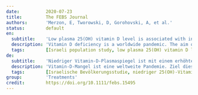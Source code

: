 ```yaml
---
date:          2020-07-23
title:         The FEBS Journal
authors:       'Merzon, E, Tworowski, D, Gorohovski, A, et al.'
status:        default
en:
  subtitle:    'Low plasma 25(OH) vitamin D level is associated with increased risk of COVID-19 infection: an Israeli population-based study'
  description: 'Vitamin D deficiency is a worldwide pandemic. The aim of this study was to evaluate associations of plasma 25(OH)D levels with the likelihood of coronavirus disease 2019 (COVID-19) infection and hospitalization. The study population included the 14 000 members of Leumit Health Services, who were tested for COVID-19 infection from February 1st to April 30th, 2020, and who had at least one previous blood test for the plasma 25(OH)D level. ‘Suboptimal’ or ‘low’ plasma 25(OH)D level was defined as plasma 25-hydroxyvitamin D, or 25(OH)D, concentration below the level of 30 ng/mL. Of 7807 individuals, 782 (10.02%) were COVID-19-positive, and 7025 (89.98%) COVID-19-negative. The mean plasma vitamin D level was significantly lower among those who tested positive than negative for COVID-19 [19.00 ng/mL vs. 20.55]. Univariate analysis demonstrated an association between the low plasma 25(OH)D level and increased likelihood of COVID-19 infection [crude odds ratio (OR) of 1.58, and of hospitalization due to the SARS-CoV-2 virus. In multivariate analyses that controlled for demographic variables, and psychiatric and somatic disorders, the adjusted OR of COVID-19 infection and of hospitalization due to the SARS-CoV-2 virus were preserved. In the multivariate analyses, age over 50 years, male gender and low–medium socioeconomic status were also positively associated with the risk of COVID-19 infection; age over 50 years was positively associated with the likelihood of hospitalization due to COVID-19. We concluded that low plasma 25(OH)D levels appear to be an independent risk factor for COVID-19 infection and hospitalization.'
  tags:        [Israeli population study, low plasma 25(OH) vitamin D level, risk of infection, vitamin D]
de:
  subtitle:    'Niedriger Vitamin-D-Plasmaspiegel ist mit einem erhöhten Risiko für eine COVID-19-Infektion verbunden: eine bevölkerungsbasierte israelische Studie'
  description: 'Vitamin-D-Mangel ist eine weltweite Pandemie. Ziel dieser Studie war es, den Zusammenhang zwischen dem 25(OH)D-Plasmaspiegel und der Wahrscheinlichkeit einer Infektion mit dem Coronavirus 2019 (COVID-19) und eines Krankenhausaufenthalts zu untersuchen. Die Studienpopulation umfasste die 14 000 Mitglieder der Leumit-Gesundheitsdienste, die vom 1. Februar bis zum 30. April 2020 auf eine COVID-19-Infektion getestet wurden und die mindestens einen früheren Bluttest für den 25(OH)D-Plasmaspiegel hatten. Ein "suboptimaler" oder "niedriger" 25(OH)D-Plasmaspiegel wurde definiert als eine 25-Hydroxyvitamin-D- oder 25(OH)D-Konzentration im Plasma, die unter dem Wert von 30 ng/ml lag. Von 7807 Personen waren 782 (10,02 %) COVID-19-positiv und 7025 (89,98 %) COVID-19-negativ. Der mittlere Plasma-Vitamin-D-Spiegel war bei den COVID-19-positiven Personen signifikant niedriger als bei den COVID-19-negativen Personen [19,00 ng/ml vs. 20,55]. Eine univariate Analyse zeigte einen Zusammenhang zwischen einem niedrigen 25(OH)D-Plasmaspiegel und einer erhöhten Wahrscheinlichkeit einer COVID-19-Infektion [rohe Odds Ratio (OR) von 1,58, und einer Hospitalisierung aufgrund des SARS-CoV-2-Virus. In multivariaten Analysen, bei denen demografische Variablen sowie psychiatrische und somatische Störungen berücksichtigt wurden, blieb die bereinigte OR für eine COVID-19-Infektion und für eine Krankenhauseinweisung aufgrund des SARS-CoV-2-Virus erhalten. In den multivariaten Analysen waren Alter über 50 Jahre, männliches Geschlecht und niedriger bis mittlerer sozioökonomischer Status ebenfalls positiv mit dem Risiko einer COVID-19-Infektion verbunden; Alter über 50 Jahre war positiv mit der Wahrscheinlichkeit einer Krankenhauseinweisung aufgrund von COVID-19 verbunden. Wir kamen zu dem Schluss, dass niedrige 25(OH)D-Plasmaspiegel ein unabhängiger Risikofaktor für eine COVID-19-Infektion und einen Krankenhausaufenthalt zu sein scheinen.' 
  tags:        [Israelische Bevölkerungsstudie, niedriger 25(OH)-Vitamin-D-Plasmaspiegel, Infektionsrisiko, Vitamin D]
group:         'Treatments'
credit:        https://doi.org/10.1111/febs.15495
---
```

